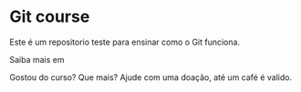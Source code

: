 # Git course

Este é um repositorio teste para ensinar como o Git funciona.

Saiba mais em

Gostou do curso? Que mais? Ajude com uma doação, até um café é valido.
